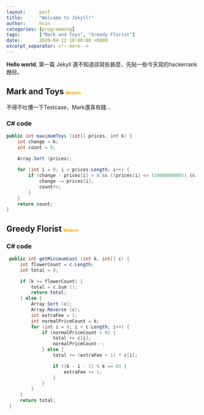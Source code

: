 ```yaml
---
layout:     post
title:      "Welcome to Jekyll!"
author:     hs1n
categories: [programming]
tags:       ["Mark and Toys", "Greedy Florist"]
date:       2020-04-12 18:00:00 +0800
excerpt_separator: <!--more-->
---
```


**Hello world**, 第一篇 Jekyll 還不知道該寫些甚麼，先貼一些今天寫的hackerrank題目。
<!--more-->

## Mark and Toys <font size="1" color="orange">Medium</font>
不得不吐槽一下Testcase，Mark還真有錢...
### C# code
``` csharp
public int maximumToys (int[] prices, int k) {
    int change = k;
    int count = 0;
    
    Array.Sort (prices);

    for (int i = 0; i < prices.Length; i++) {
        if (change - prices[i] > 0 && ((prices[i] <= (1000000000)) && (prices[i] >= 1))) {
            change -= prices[i];
            count++;
        }
    }
    return count;
}
```

## Greedy Florist <font size="1" color="orange">Medium</font>

### C# code
``` csharp
 public int getMinimumCost (int k, int[] c) {
     int flowerCount = c.Length;
     int total = 0;

     if (k >= flowerCount) {
         total = c.Sum ();
         return total;
     } else {
         Array.Sort (c);
         Array.Reverse (c);
         int extraFee = 1;
         int normalPriceCount = k;
         for (int i = 0; i < c.Length; i++) {
             if (normalPriceCount > 0) {
                 total += c[i];
                 normalPriceCount--;
             } else {
                 total += (extraFee + 1) * c[i];

                 if ((k - i - 1) % k == 0) {
                     extraFee += 1;
                 }
             }
         }
     }
     return total;
 }
```